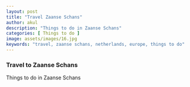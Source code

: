 ```yaml
---
layout: post
title: "Travel Zaanse Schans"
author: akul
description: "Things to do in Zaanse Schans"
categories: [ Things to do ]
image: assets/images/16.jpg
keywords: "travel, zaanse schans, netherlands, europe, things to do"
---
```


### Travel to Zaanse Schans

Things to do in Zaanse Schans